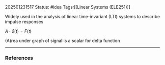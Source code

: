 202501231517
Status: #idea
Tags:[[Linear Systems (ELE251)]]

Widely used in the analysis of linear time-invariant (LTI) systems to describe impulse responses

 $A \cdot \delta (t) = F(t)$ 

(A)rea under graph of signal is a scalar for delta function



---
### References